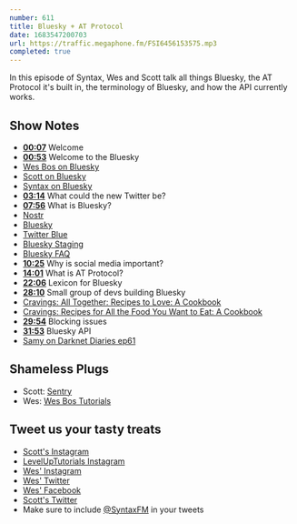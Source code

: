 ```yaml
---
number: 611
title: Bluesky + AT Protocol
date: 1683547200703
url: https://traffic.megaphone.fm/FSI6456153575.mp3
completed: true
---
```


In this episode of Syntax, Wes and Scott talk all things Bluesky, the AT Protocol it's built in, the terminology of Bluesky, and how the API currently works.

## Show Notes

* **[00:07](#t=00:07)** Welcome
* **[00:53](#t=00:53)** Welcome to the Bluesky
* [Wes Bos on Bluesky](https://bsky.app/profile/wesbos.com)
* [Scott on Bluesky](https://bsky.app/profile/tolin.ski)
* [Syntax on Bluesky](https://bsky.app/profile/syntax.fm)
* **[03:14](#t=03:14)** What could the new Twitter be?
* **[07:56](#t=07:56)** What is Bluesky?
* [Nostr](https://nostr.com/)
* [Bluesky](https://blueskyweb.xyz/)
* [Twitter Blue](https://help.twitter.com/en/using-twitter/twitter-blue)
* [Bluesky Staging](https://staging.bsky.app/)
* [Bluesky FAQ](https://blueskyweb.xyz/faq)
* **[10:25](#t=10:25)** Why is social media important?
* **[14:01](#t=14:01)** What is AT Protocol?
* **[22:06](#t=22:06)** Lexicon for Bluesky
* **[28:10](#t=28:10)** Small group of devs building Bluesky
* [Cravings: All Together: Recipes to Love: A Cookbook](https://amzn.to/3Nulx34)
* [Cravings: Recipes for All the Food You Want to Eat: A Cookbook](https://amzn.to/4225bn7)
* **[29:54](#t=29:54)** Blocking issues
* **[31:53](#t=31:53)** Bluesky API
* [Samy on Darknet Diaries ep61](https://darknetdiaries.com/episode/61/)

## Shameless Plugs

* Scott: [Sentry](https://sentry.io/welcome/)
* Wes: [Wes Bos Tutorials](https://wesbos.com/courses)

## Tweet us your tasty treats

* [Scott's Instagram](https://www.instagram.com/stolinski/)
* [LevelUpTutorials Instagram](https://www.instagram.com/LevelUpTutorials/)
* [Wes' Instagram](https://www.instagram.com/wesbos/)
* [Wes' Twitter](https://twitter.com/wesbos)
* [Wes' Facebook](https://www.facebook.com/wesbos.developer)
* [Scott's Twitter](https://twitter.com/stolinski)
* Make sure to include [@SyntaxFM](https://twitter.com/SyntaxFM) in your tweets
